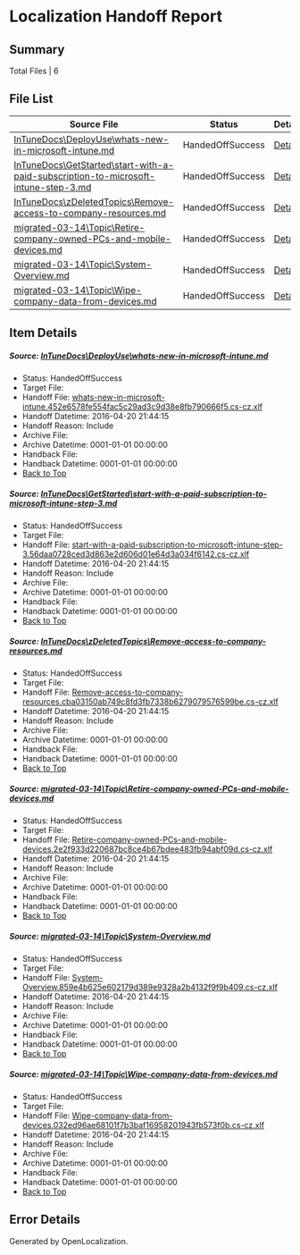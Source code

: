# <a name='report-top'></a> Localization Handoff Report

## Summary
 Total Files | 6

## File List
 Source File | Status | Details 
 ----------- | ------ | ------- 
 [InTuneDocs\DeployUse\whats-new-in-microsoft-intune.md](https://github.com/Microsoft/IntuneDocs-pr/blob/f71d3209ec911bf72c3aae7a9e38b1d65e7d4613/InTuneDocs/DeployUse/whats-new-in-microsoft-intune.md) | HandedOffSuccess | [Details](#b4baf87a9d986d7864a47afc5ec65b1f43f022ef301)
 [InTuneDocs\GetStarted\start-with-a-paid-subscription-to-microsoft-intune-step-3.md](https://github.com/Microsoft/IntuneDocs-pr/blob/30c66b09bf81bdd8581c453cd8237434d210f9e8/InTuneDocs/GetStarted/start-with-a-paid-subscription-to-microsoft-intune-step-3.md) | HandedOffSuccess | [Details](#2b753523ce68e94939a31fddfceb2b4145bbf241550)
 [InTuneDocs\zDeletedTopics\Remove-access-to-company-resources.md](https://github.com/Microsoft/IntuneDocs-pr/blob/81ac27ee1dc2b4eb4993f51d85bb91f6fbec4d93/InTuneDocs/zDeletedTopics/Remove-access-to-company-resources.md) | HandedOffSuccess | [Details](#ae8ec1dacbec88dc7a4449fd3904a660835229f51522)
 [migrated-03-14\Topic\Retire-company-owned-PCs-and-mobile-devices.md](https://github.com/Microsoft/IntuneDocs-pr/blob/109448161b2c13bc2c5ef6ea43b01b4a84dc0853/migrated-03-14/Topic/Retire-company-owned-PCs-and-mobile-devices.md) | HandedOffSuccess | [Details](#9212bebd09c1c17cf4d48fee0015f24e43fe7ea12202)
 [migrated-03-14\Topic\System-Overview.md](https://github.com/Microsoft/IntuneDocs-pr/blob/109448161b2c13bc2c5ef6ea43b01b4a84dc0853/migrated-03-14/Topic/System-Overview.md) | HandedOffSuccess | [Details](#dda2ade771a0aa3d4d40b8a617ed90dfd9b776782216)
 [migrated-03-14\Topic\Wipe-company-data-from-devices.md](https://github.com/Microsoft/IntuneDocs-pr/blob/109448161b2c13bc2c5ef6ea43b01b4a84dc0853/migrated-03-14/Topic/Wipe-company-data-from-devices.md) | HandedOffSuccess | [Details](#f9d96146e65c7e22aa39e22b00026f0c8615cc1f2243)

## Item Details
##### <a name='b4baf87a9d986d7864a47afc5ec65b1f43f022ef301'></a> Source: [InTuneDocs\DeployUse\whats-new-in-microsoft-intune.md](https://github.com/Microsoft/IntuneDocs-pr/blob/f71d3209ec911bf72c3aae7a9e38b1d65e7d4613/InTuneDocs/DeployUse/whats-new-in-microsoft-intune.md)
* Status: HandedOffSuccess
* Target File: 
* Handoff File: [whats-new-in-microsoft-intune.452e6578fe554fac5c29ad3c9d38e8fb790666f5.cs-cz.xlf](https://github.com/Microsoft/EM.handoff/blob/074d26de33a1773e77709ce83f5bb28d5f4c7379/ol-handoff/Microsoft/IntuneDocs-pr.cs-cz/master/whats-new-in-microsoft-intune.452e6578fe554fac5c29ad3c9d38e8fb790666f5.cs-cz.xlf)
* Handoff Datetime: 2016-04-20 21:44:15
* Handoff Reason: Include
* Archive File: 
* Archive Datetime: 0001-01-01 00:00:00
* Handback File: 
* Handback Datetime: 0001-01-01 00:00:00
* [Back to Top](#report-top)

##### <a name='2b753523ce68e94939a31fddfceb2b4145bbf241550'></a> Source: [InTuneDocs\GetStarted\start-with-a-paid-subscription-to-microsoft-intune-step-3.md](https://github.com/Microsoft/IntuneDocs-pr/blob/30c66b09bf81bdd8581c453cd8237434d210f9e8/InTuneDocs/GetStarted/start-with-a-paid-subscription-to-microsoft-intune-step-3.md)
* Status: HandedOffSuccess
* Target File: 
* Handoff File: [start-with-a-paid-subscription-to-microsoft-intune-step-3.56daa0728ced3d863e2d606d01e64d3a034f6142.cs-cz.xlf](https://github.com/Microsoft/EM.handoff/blob/074d26de33a1773e77709ce83f5bb28d5f4c7379/ol-handoff/Microsoft/IntuneDocs-pr.cs-cz/master/start-with-a-paid-subscription-to-microsoft-intune-step-3.56daa0728ced3d863e2d606d01e64d3a034f6142.cs-cz.xlf)
* Handoff Datetime: 2016-04-20 21:44:15
* Handoff Reason: Include
* Archive File: 
* Archive Datetime: 0001-01-01 00:00:00
* Handback File: 
* Handback Datetime: 0001-01-01 00:00:00
* [Back to Top](#report-top)

##### <a name='ae8ec1dacbec88dc7a4449fd3904a660835229f51522'></a> Source: [InTuneDocs\zDeletedTopics\Remove-access-to-company-resources.md](https://github.com/Microsoft/IntuneDocs-pr/blob/81ac27ee1dc2b4eb4993f51d85bb91f6fbec4d93/InTuneDocs/zDeletedTopics/Remove-access-to-company-resources.md)
* Status: HandedOffSuccess
* Target File: 
* Handoff File: [Remove-access-to-company-resources.cba03150ab749c8fd3fb7338b6279079576599be.cs-cz.xlf](https://github.com/Microsoft/EM.handoff/blob/074d26de33a1773e77709ce83f5bb28d5f4c7379/ol-handoff/Microsoft/IntuneDocs-pr.cs-cz/master/Remove-access-to-company-resources.cba03150ab749c8fd3fb7338b6279079576599be.cs-cz.xlf)
* Handoff Datetime: 2016-04-20 21:44:15
* Handoff Reason: Include
* Archive File: 
* Archive Datetime: 0001-01-01 00:00:00
* Handback File: 
* Handback Datetime: 0001-01-01 00:00:00
* [Back to Top](#report-top)

##### <a name='9212bebd09c1c17cf4d48fee0015f24e43fe7ea12202'></a> Source: [migrated-03-14\Topic\Retire-company-owned-PCs-and-mobile-devices.md](https://github.com/Microsoft/IntuneDocs-pr/blob/109448161b2c13bc2c5ef6ea43b01b4a84dc0853/migrated-03-14/Topic/Retire-company-owned-PCs-and-mobile-devices.md)
* Status: HandedOffSuccess
* Target File: 
* Handoff File: [Retire-company-owned-PCs-and-mobile-devices.2e2f933d220687bc8ce4b67bdee483fb94abf09d.cs-cz.xlf](https://github.com/Microsoft/EM.handoff/blob/074d26de33a1773e77709ce83f5bb28d5f4c7379/ol-handoff/Microsoft/IntuneDocs-pr.cs-cz/master/Retire-company-owned-PCs-and-mobile-devices.2e2f933d220687bc8ce4b67bdee483fb94abf09d.cs-cz.xlf)
* Handoff Datetime: 2016-04-20 21:44:15
* Handoff Reason: Include
* Archive File: 
* Archive Datetime: 0001-01-01 00:00:00
* Handback File: 
* Handback Datetime: 0001-01-01 00:00:00
* [Back to Top](#report-top)

##### <a name='dda2ade771a0aa3d4d40b8a617ed90dfd9b776782216'></a> Source: [migrated-03-14\Topic\System-Overview.md](https://github.com/Microsoft/IntuneDocs-pr/blob/109448161b2c13bc2c5ef6ea43b01b4a84dc0853/migrated-03-14/Topic/System-Overview.md)
* Status: HandedOffSuccess
* Target File: 
* Handoff File: [System-Overview.859e4b625e602179d389e9328a2b4132f9f9b409.cs-cz.xlf](https://github.com/Microsoft/EM.handoff/blob/074d26de33a1773e77709ce83f5bb28d5f4c7379/ol-handoff/Microsoft/IntuneDocs-pr.cs-cz/master/System-Overview.859e4b625e602179d389e9328a2b4132f9f9b409.cs-cz.xlf)
* Handoff Datetime: 2016-04-20 21:44:15
* Handoff Reason: Include
* Archive File: 
* Archive Datetime: 0001-01-01 00:00:00
* Handback File: 
* Handback Datetime: 0001-01-01 00:00:00
* [Back to Top](#report-top)

##### <a name='f9d96146e65c7e22aa39e22b00026f0c8615cc1f2243'></a> Source: [migrated-03-14\Topic\Wipe-company-data-from-devices.md](https://github.com/Microsoft/IntuneDocs-pr/blob/109448161b2c13bc2c5ef6ea43b01b4a84dc0853/migrated-03-14/Topic/Wipe-company-data-from-devices.md)
* Status: HandedOffSuccess
* Target File: 
* Handoff File: [Wipe-company-data-from-devices.032ed96ae68101f7b3baf16958201943fb573f0b.cs-cz.xlf](https://github.com/Microsoft/EM.handoff/blob/074d26de33a1773e77709ce83f5bb28d5f4c7379/ol-handoff/Microsoft/IntuneDocs-pr.cs-cz/master/Wipe-company-data-from-devices.032ed96ae68101f7b3baf16958201943fb573f0b.cs-cz.xlf)
* Handoff Datetime: 2016-04-20 21:44:15
* Handoff Reason: Include
* Archive File: 
* Archive Datetime: 0001-01-01 00:00:00
* Handback File: 
* Handback Datetime: 0001-01-01 00:00:00
* [Back to Top](#report-top)


## Error Details

Generated by OpenLocalization.
